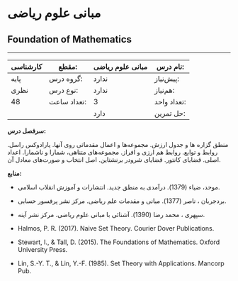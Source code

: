 # مبانی علوم ریاضی
## Foundation of Mathematics
_______________________________________________________________________________
| کارشناسی | مقطع:       | مبانی علوم ریاضی | نام درس:    |
| -------- | ----------- | ---------------- | ----------- |
| پایه     | گروه درس:   | ندارد            | پیش‌نیاز:   |
| نظری     | نوع درس:    | ندارد            | هم‌نیاز:    |
| 48       | تعداد ساعت: | 3                | تعداد واحد: |
|          |             |  دارد            | حل تمرین:   |

**سرفصل درس:**

منطق گزاره ها و جدول ارزش. مجموعه‌ها و اعمال مقدماتی روی آنها. پارادوکس راسل. روابط و توابع. روابط هم ارزی و افراز. مجموعه‌های متناهی، شمارا و ناشمارا. اعداد اصلی. قضایای کانتور. قضایای شرودر برنشتاین. اصل انتخاب و صورت‌های معادل آن.

**منابع:**


- موحد، ضیاء (1379). درآمدی به منطق جدید. انتشارات و آموزش انقلاب اسلامی.

- بردجربان ، ناصر (1377). مبانی و مقدمات علم ریاضی. مرکز نشر پرفسور حسابی.

- سپهری ، محمد رضا (1390). آشنائی با مبانی علوم ریاضی. مرکز نشر آینه.

- Halmos, P. R. (2017). Naive Set Theory. Courier Dover Publications.

- Stewart, I., & Tall, D. (2015). The Foundations of Mathematics. Oxford University Press.

- Lin, S.-Y. T., & Lin, Y.-F. (1985). Set Theory with Applications. Mancorp Pub.
